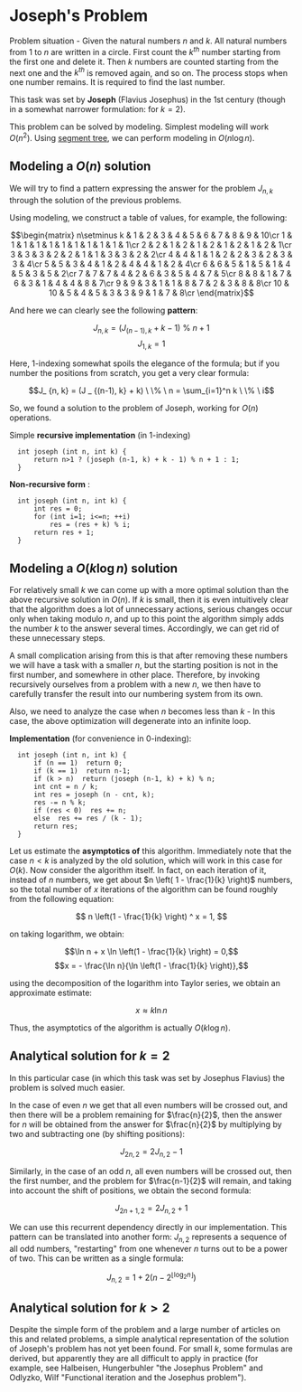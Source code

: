 <!--?title Joseph's Problem -->

# Joseph's Problem

Problem situation - Given the natural numbers $n$ and $k$. All natural numbers from $1$ to $n$ are written in a circle. First count the $k^{th}$ number starting from the first one and delete it. Then $k$ numbers are counted starting from the next one and the $k^{th}$ is removed again, and so on. The process stops when one number remains. It is required to find the last number.

This task was set by **Joseph** (Flavius Josephus) in the 1st century (though in a somewhat narrower formulation: for $k = 2$).

This problem can be solved by modeling. Simplest modeling will work $O(n^{2})$. Using [segment tree](https://cp-algorithms.com/data_structures/segment_tree.html), we can perform modeling in $O(n \log n)$.

## Modeling a $O(n)$ solution

We will try to find a pattern expressing the answer for the problem $J_{n, k}$ through the solution of the previous problems.

Using modeling, we construct a table of values, for example, the following:

$$\begin{matrix} n\setminus k & 1 & 2 & 3 & 4 & 5 & 6 & 7 & 8 & 9 & 10\cr
1 & 1 & 1 & 1 & 1 & 1 & 1 & 1 & 1 & 1 & 1\cr
2 & 2 & 1 & 2 & 1 & 2 & 1 & 2 & 1 & 2 & 1\cr
3 & 3 & 3 & 2 & 2 & 1 & 1 & 3 & 3 & 2 & 2\cr
4 & 4 & 1 & 1 & 2 & 2 & 3 & 2 & 3 & 3 & 4\cr
5 & 5 & 3 & 4 & 1 & 2 & 4 & 4 & 1 & 2 & 4\cr
6 & 6 & 5 & 1 & 5 & 1 & 4 & 5 & 3 & 5 & 2\cr
7 & 7 & 7 & 4 & 2 & 6 & 3 & 5 & 4 & 7 & 5\cr
8 & 8 & 1 & 7 & 6 & 3 & 1 & 4 & 4 & 8 & 7\cr
9 & 9 & 3 & 1 & 1 & 8 & 7 & 2 & 3 & 8 & 8\cr
10 & 10 & 5 & 4 & 5 & 3 & 3 & 9 & 1 & 7 & 8\cr
\end{matrix}$$

And here we can clearly see the following **pattern**:

$$J_ {n, k} = (J _ {(n-1), k} + k - 1) \ \% \ n + 1 $$
$$J_ {1, k} = 1 $$

Here, 1-indexing somewhat spoils the elegance of the formula; but if you number the positions from scratch, you get a very clear formula:

$$J_ {n, k} = (J _ {(n-1), k} + k) \ \% \ n = \sum_{i=1}^n k \ \% \ i$$

So, we found a solution to the problem of Joseph, working for $O(n)$ operations.

Simple **recursive implementation** (in 1-indexing)

```
  int joseph (int n, int k) {
	  return n>1 ? (joseph (n-1, k) + k - 1) % n + 1 : 1;
  }
```

**Non-recursive form** :
```
  int joseph (int n, int k) {
	  int res = 0;
	  for (int i=1; i<=n; ++i)
		  res = (res + k) % i;
	  return res + 1;
  }
```
## Modeling a $O(k \log n)$ solution

For relatively small $k$ we can come up with a more optimal solution than the above recursive solution in $O(n)$. If $k$ is small, then it is even intuitively clear that the algorithm does a lot of unnecessary actions, serious changes occur only when taking modulo $n$, and up to this point the algorithm simply adds the number $k$ to the answer several times. Accordingly, we can get rid of these unnecessary steps.

A small complication arising from this is that after removing these numbers we will have a task with a smaller $n$, but the starting position is not in the first number, and somewhere in other place. Therefore, by invoking recursively ourselves from a problem with a new $n$, we then have to carefully transfer the result into our numbering system from its own.

Also, we need to analyze the case when $n$ becomes less than $k$ - In this case, the above optimization will degenerate into an infinite loop.

**Implementation** (for convenience in 0-indexing):
```
  int joseph (int n, int k) {
	  if (n == 1)  return 0;
	  if (k == 1)  return n-1;
	  if (k > n)  return (joseph (n-1, k) + k) % n;
	  int cnt = n / k;
	  int res = joseph (n - cnt, k);
	  res -= n % k;
	  if (res < 0)  res += n;
	  else  res += res / (k - 1);
	  return res;
  }
```
Let us estimate the **asymptotics of** this algorithm. Immediately note that the case $n < k$ is analyzed by the old solution, which will work in this case for $O(k)$. Now consider the algorithm itself. In fact, on each iteration of it, instead of $n$ numbers, we get about $n \left( 1 - \frac{1}{k} \right)$ numbers, so the total number of $x$ iterations of the algorithm can be found roughly from the following equation:

$$ n \left(1 - \frac{1}{k} \right) ^ x = 1, $$

on taking logarithm, we obtain:

$$\ln n + x \ln \left(1 - \frac{1}{k} \right) = 0,$$ 
$$x = - \frac{\ln n}{\ln \left(1 - \frac{1}{k} \right)},$$

using the decomposition of the logarithm into Taylor series, we obtain an approximate estimate:

$$x \approx k \ln n$$

Thus, the asymptotics of the algorithm is actually $O (k \log n)$.

## Analytical solution for $k = 2$

In this particular case (in which this task was set by Josephus Flavius) the problem is solved much easier.

In the case of even $n$ we get that all even numbers will be crossed out, and then there will be a problem remaining for $\frac{n}{2}$, then the answer for $n$ will be obtained from the answer for $\frac{n}{2}$ by multiplying by two and subtracting one (by shifting positions):

$$ J_{2n, 2} = 2 J_{n, 2} - 1 $$

Similarly, in the case of an odd $n$, all even numbers will be crossed out, then the first number, and the problem for $\frac{n-1}{2}$ will remain, and taking into account the shift of positions, we obtain the second formula:

$$J_{2n+1,2} = 2 J_{n, 2} + 1 $$

We can use this recurrent dependency directly in our implementation. This pattern can be translated into another form: $J_{n, 2}$ represents a sequence of all odd numbers, "restarting" from one whenever $n$ turns out to be a power of two. This can be written as a single formula:

$$J_{n, 2} = 1 + 2 \left(n-2^{\lfloor \log_2 n \rfloor} \right)$$

## Analytical solution for $k > 2$

Despite the simple form of the problem and a large number of articles on this and related problems, a simple analytical representation of the solution of Joseph's problem has not yet been found. For small $k$, some formulas are derived, but apparently they are all difficult to apply in practice (for example, see Halbeisen, Hungerbuhler "the Josephus Problem" and Odlyzko, Wilf "Functional iteration and the Josephus problem").

